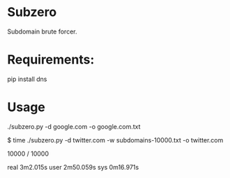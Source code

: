 Subzero
======

Subdomain brute forcer.

# Requirements: 

pip install dns

# Usage

./subzero.py -d google.com -o google.com.txt

$ time ./subzero.py -d twitter.com -w subdomains-10000.txt -o twitter.com

10000 / 10000

real	3m2.015s
user	2m50.059s
sys	0m16.971s

